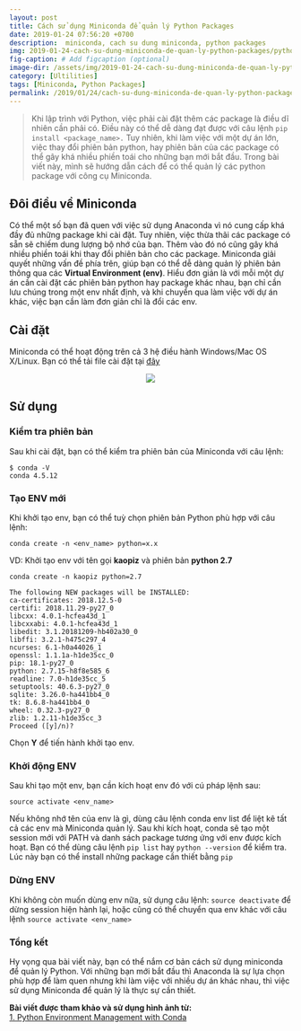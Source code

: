 ```yaml
---
layout: post
title: Cách sử dụng Miniconda để quản lý Python Packages
date: 2019-01-24 07:56:20 +0700
description:  miniconda, cach su dung miniconda, python packages
img: 2019-01-24-cach-su-dung-miniconda-de-quan-ly-python-packages/python_env_management_with_conda.jpg # Add image post (optional)
fig-caption: # Add figcaption (optional)
image-dir: /assets/img/2019-01-24-cach-su-dung-miniconda-de-quan-ly-python-packages
category: [Ultilities]
tags: [Miniconda, Python Packages]
permalink: /2019/01/24/cach-su-dung-miniconda-de-quan-ly-python-packages
---
```

>Khi lập trình với Python, việc phải cài đặt thêm các package là điều dĩ nhiên cần phải có. Điều này có thể dễ dàng đạt được với câu lệnh `pip install <package_name>.` Tuy nhiên, khi làm việc với một dự án lớn, việc thay đổi phiên bản python, hay phiên bản của các package có thể gây khá nhiều phiền toái cho những bạn mới bắt đầu. Trong bài viết này, mình sẽ hướng dẫn cách để có thể quản lý các python package với công cụ Miniconda.

## Đôi điều về Miniconda

Có thể một số bạn đã quen với việc sử dụng Anaconda vì nó cung cấp khá đầy đủ những package khi cài đặt. Tuy nhiên, việc thừa thãi các package có sẵn sẽ chiếm dung lượng bộ nhớ của bạn. Thêm vào đó nó cũng gây khá nhiều phiền toái khi thay đổi phiên bản cho các package. Miniconda giải quyết những vấn đề phía trên, giúp bạn có thể dễ dàng quản lý phiên bản thông qua các **Virtual Environment (env)**. Hiểu đơn giản là với mỗi một dự án cần cài đặt các phiên bản python hay package khác nhau, bạn chỉ cần lưu chúng trong một env nhất định, và khi chuyển qua làm việc với dự án khác, việc bạn cần làm đơn giản chỉ là đổi các env.

## Cài đặt

Miniconda có thể hoạt động trên cả 3 hệ điều hành Windows/Mac OS X/Linux. Bạn có thể tải file cài đặt tại [đây](https://conda.io/en/latest/miniconda.html)

<p align="center"><image src="{{page.image-dir}}/miniconda_install.png"/></p>

## Sử dụng

### Kiểm tra phiên bản

Sau khi cài đặt, bạn có thể kiểm tra phiên bản của Miniconda với câu lệnh:

```
$ conda -V
conda 4.5.12
```

### Tạo ENV mới

Khi khởi tạo env, bạn có thể tuỳ chọn phiên bản Python phù hợp với câu lệnh:

`conda create -n <env_name> python=x.x`

VD: Khởi tạo env với tên gọi **kaopiz** và phiên bản **python 2.7**
```
conda create -n kaopiz python=2.7

The following NEW packages will be INSTALLED:
ca-certificates: 2018.12.5-0 
certifi: 2018.11.29-py27_0 
libcxx: 4.0.1-hcfea43d_1 
libcxxabi: 4.0.1-hcfea43d_1 
libedit: 3.1.20181209-hb402a30_0
libffi: 3.2.1-h475c297_4 
ncurses: 6.1-h0a44026_1 
openssl: 1.1.1a-h1de35cc_0 
pip: 18.1-py27_0 
python: 2.7.15-h8f8e585_6 
readline: 7.0-h1de35cc_5 
setuptools: 40.6.3-py27_0 
sqlite: 3.26.0-ha441bb4_0 
tk: 8.6.8-ha441bb4_0 
wheel: 0.32.3-py27_0 
zlib: 1.2.11-h1de35cc_3 
Proceed ([y]/n)?
```

Chọn **Y** để tiến hành khởi tạo env.

### Khởi động ENV

Sau khi tạo một env, bạn cần kích hoạt env đó với cú pháp lệnh sau:

`source activate <env_name>`

Nếu không nhớ tên của env là gì, dùng câu lệnh conda env list để liệt kê tất cả các env mà Miniconda quản lý.
Sau khi kích hoạt, conda sẽ tạo một session mới với PATH và danh sách package tương ứng với env được kích hoạt. Bạn có thể dùng câu lệnh `pip list` hay `python --version` để kiểm tra.
Lúc này bạn có thể install những package cần thiết bằng `pip`

### Dừng ENV
Khi không còn muốn dùng env nữa, sử dụng câu lệnh:
`source deactivate` để dừng session hiện hành lại, hoặc cũng có thể chuyển qua env khác với câu lệnh 
`source activate <env_name>`

### Tổng kết
Hy vọng qua bài viết này, bạn có thể nắm cơ bản cách sử dụng miniconda để quản lý Python. Với những bạn mới bắt đầu thì Anaconda là sự lựa chọn phù hợp để làm quen nhưng khi làm việc với nhiều dự án khác nhau, thì việc sử dụng Miniconda để quản lý là thực sự cần thiết.

**Bài viết được tham khảo và sử dụng hình ảnh từ:**
<br>
[1. Python Environment Management with Conda](https://school.geekwall.in/p/S1_1yfaPz/python-environment-management-with-conda)